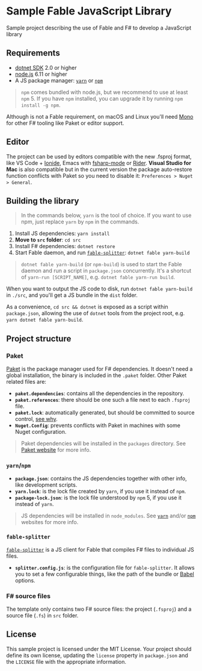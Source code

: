 # Sample Fable JavaScript Library

Sample project describing the use of Fable and F# to develop a JavaScript library

## Requirements

* [dotnet SDK](https://www.microsoft.com/net/download/core) 2.0 or higher
* [node.js](https://nodejs.org) 6.11 or higher
* A JS package manager: [`yarn`](https://yarnpkg.com) or [`npm`](http://npmjs.com/)

> `npm` comes bundled with node.js, but we recommend to use at least `npm` 5. If you have `npm` installed, you can upgrade it by running `npm install -g npm`.

Although is not a Fable requirement, on macOS and Linux you'll need [Mono](http://www.mono-project.com/) for other F# tooling like Paket or editor support.

## Editor

The project can be used by editors compatible with the new .fsproj format, like VS Code + [Ionide](http://ionide.io/), Emacs with [fsharp-mode](https://github.com/fsharp/emacs-fsharp-mode) or [Rider](https://www.jetbrains.com/rider/). **Visual Studio for Mac** is also compatible but in the current version the package auto-restore function conflicts with Paket so you need to disable it: `Preferences > Nuget > General`.

## Building the library

> In the commands below, `yarn` is the tool of choice. If you want to use npm, just replace `yarn` by `npm` in the commands.

1. Install JS dependencies: `yarn install`
2. **Move to `src` folder**: `cd src`
3. Install F# dependencies: `dotnet restore`
4. Start Fable daemon, and run [`fable-splitter`](https://www.npmjs.com/package/fable-splitter): `dotnet fable yarn-build`

> `dotnet fable yarn-build` (or `npm-build`) is used to start the Fable daemon and run a script in `package.json` concurrently. It's a shortcut of `yarn-run [SCRIPT_NAME]`, e.g. `dotnet fable yarn-run build`.

When you want to output the JS code to disk, run `dotnet fable yarn-build` in `./src`, and you'll get a JS bundle in the `dist` folder.

As a convenience, `cd src && dotnet` is exposed as a script within `package.json`, allowing the use of `dotnet` tools from the project root, e.g. `yarn dotnet fable yarn-build`.

## Project structure

### Paket

[Paket](https://fsprojects.github.io/Paket/) is the package manager used for F# dependencies. It doesn't need a global installation, the binary is included in the `.paket` folder. Other Paket related files are:

- **`paket.dependencies`**: contains all the dependencies in the repository.
- **`paket.references`**: there should be one such a file next to each `.fsproj` file.
- **`paket.lock`**: automatically generated, but should be committed to source control, [see why](https://fsprojects.github.io/Paket/faq.html#Why-should-I-commit-the-lock-file).
- **`Nuget.Config`**: prevents conflicts with Paket in machines with some Nuget configuration.

> Paket dependencies will be installed in the `packages` directory. See [Paket website](https://fsprojects.github.io/Paket/) for more info.

### `yarn`/`npm`

- **`package.json`**: contains the JS dependencies together with other info, like development scripts.
- **`yarn.lock`**: is the lock file created by `yarn`, if you use it instead of `npm`.
- **`package-lock.json`**: is the lock file understood by `npm` 5, if you use it instead of `yarn`.

> JS dependencies will be installed in `node_modules`. See [`yarn`](https://yarnpkg.com) and/or [`npm`](http://npmjs.com/) websites for more info.

### `fable-splitter`

[`fable-splitter`](https://www.npmjs.com/package/fable-splitter) is a JS client for Fable that compiles F# files to individual JS files.

- **`splitter.config.js`**: is the configuration file for `fable-splitter`. It allows you to set a few configurable things, like the path of the bundle or [Babel](https://babeljs.io/) options.

### F# source files

The template only contains two F# source files: the project (`.fsproj`) and a source file (`.fs`) in `src` folder.

## License

This sample project is licensed under the MIT License. Your project should define its own license, updating the `license` property in `package.json` and the `LICENSE` file with the appropriate information.
